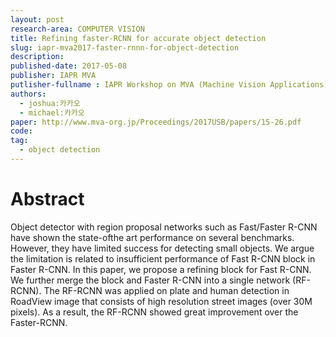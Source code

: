 ```yaml
---
layout: post
research-area: COMPUTER VISION
title: Refining faster-RCNN for accurate object detection
slug: iapr-mva2017-faster-rnnn-for-object-detection
description:
published-date: 2017-05-08
publisher: IAPR MVA
putlisher-fullname : IAPR Workshop on MVA (Machine Vision Applications)
authors:
  - joshua:카카오
  - michael:카카오
paper: http://www.mva-org.jp/Proceedings/2017USB/papers/15-26.pdf
code:
tag:
  - object detection
---
```


# Abstract

Object detector with region proposal networks such as Fast/Faster R-CNN have shown the state-ofthe art performance on several benchmarks. However, they have limited success for detecting small objects. We argue the limitation is related to insufficient performance of Fast R-CNN block in Faster R-CNN. In this paper, we propose a refining block for Fast R-CNN. We further merge the block and Faster R-CNN into a single network (RF-RCNN). The RF-RCNN was applied on plate and human detection in RoadView image that consists of high resolution street images (over 30M pixels). As a result, the RF-RCNN showed great improvement over the Faster-RCNN.
